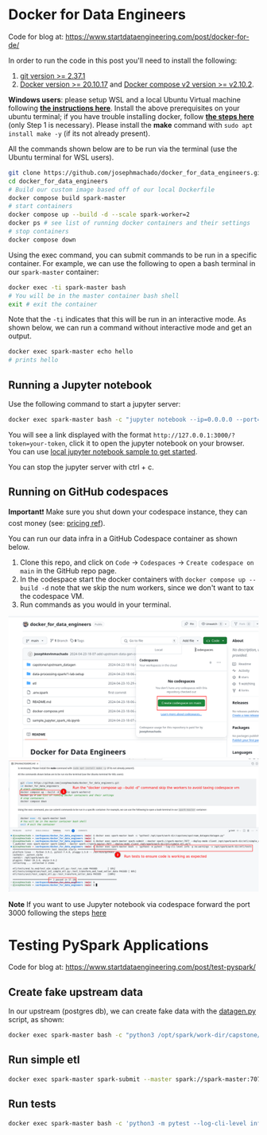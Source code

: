 # Docker for Data Engineers

Code for blog at: https://www.startdataengineering.com/post/docker-for-de/

In order to run the code in this post you'll need to install the following:
 
1. [git version >= 2.37.1](https://github.com/git-guides/install-git)
2. [Docker version >= 20.10.17](https://docs.docker.com/engine/install/) and [Docker compose v2 version >= v2.10.2](https://docs.docker.com/compose/#compose-v2-and-the-new-docker-compose-command).

**Windows users**: please setup WSL and a local Ubuntu Virtual machine following **[the instructions here](https://ubuntu.com/tutorials/install-ubuntu-on-wsl2-on-windows-10#1-overview)**. Install the above prerequisites on your ubuntu terminal; if you have trouble installing docker, follow **[the steps here](https://www.digitalocean.com/community/tutorials/how-to-install-and-use-docker-on-ubuntu-22-04#step-1-installing-docker)** (only Step 1 is necessary). Please install the **make** command with `sudo apt install make -y` (if its not already present). 

All the commands shown below are to be run via the terminal (use the Ubuntu terminal for WSL users).

```bash
git clone https://github.com/josephmachado/docker_for_data_engineers.git
cd docker_for_data_engineers
# Build our custom image based off of our local Dockerfile
docker compose build spark-master
# start containers
docker compose up --build -d --scale spark-worker=2
docker ps # see list of running docker containers and their settings
# stop containers
docker compose down
```

Using the exec command, you can submit commands to be run in a specific container. For example, we can use the following to open a bash terminal in our `spark-master` container:

```bash
docker exec -ti spark-master bash
# You will be in the master container bash shell
exit # exit the container
```

Note that the `-ti` indicates that this will be run in an interactive mode. As shown below, we can run a command without interactive mode and get an output.

```bash
docker exec spark-master echo hello
# prints hello
```

## Running a Jupyter notebook

Use the following command to start a jupyter server:

```bash
docker exec spark-master bash -c "jupyter notebook --ip=0.0.0.0 --port=3000 --allow-root"
```

You will see a link displayed with the format `http://127.0.0.1:3000/?token=your-token`, click it to open the jupyter notebook on your browser. You can use [local jupyter notebook sample to get started](./sample_jupyter_spark_nb.ipynb).

You can stop the jupyter server with ctrl + c.

## Running on GitHub codespaces

**Important**❗ Make sure you shut down your codespace instance, they can cost money (see: [pricing ref](https://github.com/features/codespaces)).

You can run our data infra in a GitHub Codespace container as shown below.

1. Clone this repo, and click on `Code` -> `Codespaces` -> `Create codespace on main` in the GitHub repo page.
2. In the codespace start the docker containers with `docker compose up --build -d` note that we skip the num workers, since we don't want to tax the codespace VM.
3. Run commands as you would in your terminal.

![Start codespace](./assets/cs-1.png)
![Run ETL on codespace](./assets/cs-2.png)

**Note** If you want to use Jupyter notebook via codespace forward the port 3000 following the steps [here](https://docs.github.com/en/codespaces/developing-in-a-codespace/forwarding-ports-in-your-codespace#forwarding-a-port)
   
# Testing PySpark Applications

Code for blog at: https://www.startdataengineering.com/post/test-pyspark/

## Create fake upstream data

In our upstream (postgres db), we can create fake data with the [datagen.py](./capstone/upstream_datagen/datagen.py) script, as shown:

```bash
docker exec spark-master bash -c "python3 /opt/spark/work-dir/capstone/upstream_datagen/datagen.py"
```

## Run simple etl

```bash
docker exec spark-master spark-submit --master spark://spark-master:7077 --deploy-mode client /opt/spark/work-dir/etl/simple_etl.py
```

## Run tests

```bash
docker exec spark-master bash -c 'python3 -m pytest --log-cli-level info -p no:warnings -v /opt/spark/work-dir/etl/tests'
```

